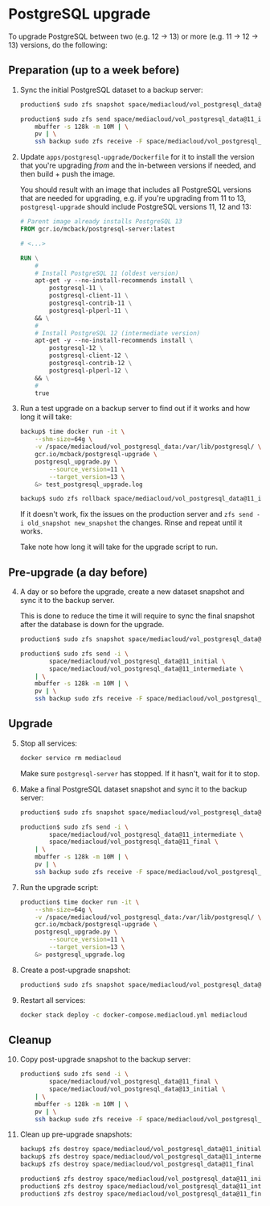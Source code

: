 # PostgreSQL upgrade

To upgrade PostgreSQL between two (e.g. 12 -> 13) or more (e.g. 11 -> 12 -> 13) versions, do the following:


## Preparation (up to a week before)

1. Sync the initial PostgreSQL dataset to a backup server:

    ```bash
    production$ sudo zfs snapshot space/mediacloud/vol_postgresql_data@11_initial

    production$ sudo zfs send space/mediacloud/vol_postgresql_data@11_initial | \
        mbuffer -s 128k -m 10M | \
        pv | \
        ssh backup sudo zfs receive -F space/mediacloud/vol_postgresql_data
    ```

2. Update `apps/postgresql-upgrade/Dockerfile` for it to install the version that you're upgrading *from* and the in-between versions if needed, and then build + push the image.

    You should result with an image that includes all PostgreSQL versions that are needed for upgrading, e.g. if you're upgrading from 11 to 13, `postgresql-upgrade` should include PostgreSQL versions 11, 12 and 13:

    ```dockerfile
    # Parent image already installs PostgreSQL 13
    FROM gcr.io/mcback/postgresql-server:latest

    # <...>

    RUN \
        #
        # Install PostgreSQL 11 (oldest version)
        apt-get -y --no-install-recommends install \
            postgresql-11 \
            postgresql-client-11 \
            postgresql-contrib-11 \
            postgresql-plperl-11 \
        && \
        #
        # Install PostgreSQL 12 (intermediate version)
        apt-get -y --no-install-recommends install \
            postgresql-12 \
            postgresql-client-12 \
            postgresql-contrib-12 \
            postgresql-plperl-12 \
        && \
        #
        true
    ```

3. Run a test upgrade on a backup server to find out if it works and how long it will take:

    ```bash
    backup$ time docker run -it \
        --shm-size=64g \
        -v /space/mediacloud/vol_postgresql_data:/var/lib/postgresql/ \
        gcr.io/mcback/postgresql-upgrade \
        postgresql_upgrade.py \
            --source_version=11 \
            --target_version=13 \
        &> test_postgresql_upgrade.log

    backup$ sudo zfs rollback space/mediacloud/vol_postgresql_data@11_initial
    ```

    If it doesn't work, fix the issues on the production server and `zfs send -i old_snapshot new_snapshot` the changes. Rinse and repeat until it works.

    Take note how long it will take for the upgrade script to run.


## Pre-upgrade (a day before)

4. A day or so before the upgrade, create a new dataset snapshot and sync it to the backup server.

    This is done to reduce the time it will require to sync the final snapshot after the database is down for the upgrade.

    ```bash
    production$ sudo zfs snapshot space/mediacloud/vol_postgresql_data@11_intermediate

    production$ sudo zfs send -i \
            space/mediacloud/vol_postgresql_data@11_initial \
            space/mediacloud/vol_postgresql_data@11_intermediate \
        | \
        mbuffer -s 128k -m 10M | \
        pv | \
        ssh backup sudo zfs receive -F space/mediacloud/vol_postgresql_data
    ```


## Upgrade

5. Stop all services:

    ```bash
    docker service rm mediacloud
    ```

    Make sure `postgresql-server` has stopped. If it hasn't, wait for it to stop.

6. Make a final PostgreSQL dataset snapshot and sync it to the backup server:

    ```bash
    production$ sudo zfs snapshot space/mediacloud/vol_postgresql_data@11_final

    production$ sudo zfs send -i \
            space/mediacloud/vol_postgresql_data@11_intermediate \
            space/mediacloud/vol_postgresql_data@11_final \
        | \
        mbuffer -s 128k -m 10M | \
        pv | \
        ssh backup sudo zfs receive -F space/mediacloud/vol_postgresql_data
    ```

7. Run the upgrade script:

    ```bash
    production$ time docker run -it \
        --shm-size=64g \
        -v /space/mediacloud/vol_postgresql_data:/var/lib/postgresql/ \
        gcr.io/mcback/postgresql-upgrade \
        postgresql_upgrade.py \
            --source_version=11 \
            --target_version=13 \
        &> postgresql_upgrade.log
    ```

8. Create a post-upgrade snapshot:

    ```bash
    production$ sudo zfs snapshot space/mediacloud/vol_postgresql_data@13_initial
    ```

9. Restart all services:

    ```bash
    docker stack deploy -c docker-compose.mediacloud.yml mediacloud
    ```


## Cleanup

10. Copy post-upgrade snapshot to the backup server:

    ```bash
    production$ sudo zfs send -i \
            space/mediacloud/vol_postgresql_data@11_final \
            space/mediacloud/vol_postgresql_data@13_initial \
        | \
        mbuffer -s 128k -m 10M | \
        pv | \
        ssh backup sudo zfs receive -F space/mediacloud/vol_postgresql_data
    ```

11. Clean up pre-upgrade snapshots:

    ```bash
    backup$ zfs destroy space/mediacloud/vol_postgresql_data@11_initial
    backup$ zfs destroy space/mediacloud/vol_postgresql_data@11_intermediate
    backup$ zfs destroy space/mediacloud/vol_postgresql_data@11_final

    production$ zfs destroy space/mediacloud/vol_postgresql_data@11_initial
    production$ zfs destroy space/mediacloud/vol_postgresql_data@11_intermediate
    production$ zfs destroy space/mediacloud/vol_postgresql_data@11_final
    ```

